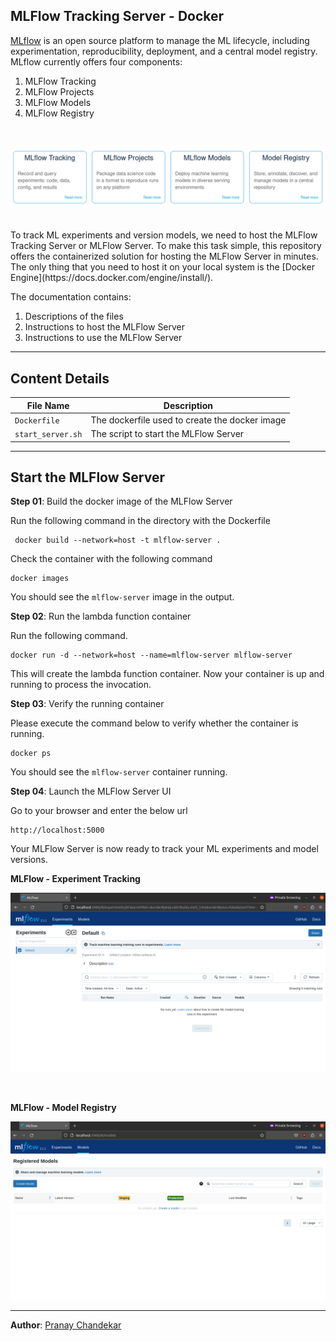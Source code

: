 ## MLFlow Tracking Server - Docker

[MLflow](https://mlflow.org/) is an open source platform to manage the ML lifecycle, including experimentation, reproducibility, deployment, and a central model registry. MLflow currently offers four components:

1.  MLFlow Tracking
2.  MLFlow Projects
3.  MLFlow Models
4.  MLFlow Registry
<br>
<p align="center">          
  <img src="/docs/images/mlflow-server-01.png" alt="MLFlow Components">          
</p>    
<br>
To track ML experiments and version models, we need to host the MLFlow Tracking Server or MLFlow Server. To make this task simple, this repository offers the containerized solution for hosting the MLFlow Server in minutes. The only thing that you need to host it on your local system is the [Docker Engine](https://docs.docker.com/engine/install/).

The documentation contains:

1.  Descriptions of the files
2.  Instructions to host the MLFlow Server
3.  Instructions to use the MLFlow Server

---

## Content Details

| File Name | Description |
| --- | --- |
| `Dockerfile` | The dockerfile used to create the docker image |
| `start_server.sh` | The script to start the MLFlow Server |

---

## Start the MLFlow Server

**Step 01**: Build the docker image of the MLFlow Server

Run the following command in the directory with the Dockerfile

```plaintext
 docker build --network=host -t mlflow-server .
```

Check the container with the following command

```plaintext
docker images
```

You should see the `mlflow-server` image in the output.

**Step 02**: Run the lambda function container

Run the following command.

```plaintext
docker run -d --network=host --name=mlflow-server mlflow-server
```

This will create the lambda function container. Now your container is up and running to process the invocation.

**Step 03**: Verify the running container

Please execute the command below to verify whether the container is running.

```plaintext
docker ps
```

You should see the `mlflow-server` container running.

**Step 04**: Launch the MLFlow Server UI

Go to your browser and enter the below url

```plaintext
http://localhost:5000
```

Your MLFlow Server is now ready to track your ML experiments and model versions.

**MLFlow - Experiment Tracking**

<p align="center">          
  <img src="/docs/images/mlflow-server-02.png" alt="MLFlow Experiment Tracking">          
</p>    
<br>

**MLFlow - Model Registry**
<br>
<p align="center">          
  <img src="/docs/images/mlflow-server-03.png" alt="MLFlow Model Registry">          
</p>    

---

**Author**: [Pranay Chandekar](https://linktr.ee/pranaychandekar)